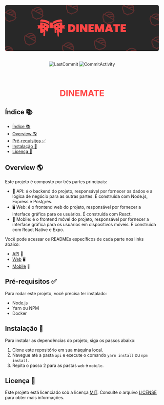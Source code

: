 <div align="center">
    <img src="./images/Banner.svg"></img>
<br>
<br>

![LastCommit](https://img.shields.io/github/last-commit/EduardoAlvesNeto/educame?logo=Hello&logoColor=%23282828&style=for-the-badge)
![CommitActivity](https://img.shields.io/github/commit-activity/w/EduardoAlvesNeto/educame?style=for-the-badge)

</div>

<br>
<div align="center">
    <h1 style="color: #FF4545">DINEMATE</h1>
</div>


## Índice 📚

- [Índice 📚](#índice-)
- [Overview 🌎](#overview-)
- [Pré-requisitos ✅](#pré-requisitos-)
- [Instalação 🔧](#instalação-)
- [Licença 📜](#licença-)

<!-- ## Descrição 📝 -->

## Overview 🌎

Este projeto é composto por três partes principais:

- 🧠 API: é o backend do projeto, responsável por fornecer os dados e a lógica de negócio para as outras partes. É construída com Node.js, Express e Postgres.
- 🖥️ Web: é o frontend web do projeto, responsável por fornecer a interface gráfica para os usuários. É construída com React.
- 📱 Mobile: é o frontend móvel do projeto, responsável por fornecer a interface gráfica para os usuários em dispositivos móveis. É construída com React Native e Expo.

Você pode acessar os READMEs específicos de cada parte nos links abaixo:

- [API](https://github.com/EduardoAlvesNeto/dinemate/tree/main/api) 🧠
- [Web](https://github.com/EduardoAlvesNeto/dinemate/tree/main/web) 🖥️
- [Mobile](https://github.com/EduardoAlvesNeto/dinemate/tree/main/mobile) 📱



## Pré-requisitos ✅

Para rodar este projeto, você precisa ter instalado:

- Node.js
- Yarn ou NPM
- Docker

## Instalação 🔧

Para instalar as dependências do projeto, siga os passos abaixo:

1. Clone este repositório em sua máquina local.
2. Navegue até a pasta `api` e execute o comando `yarn install` ou `npm install`.
3. Repita o passo 2 para as pastas `web` e `mobile`.



## Licença 📜

Este projeto está licenciado sob a licença [MIT](https://opensource.org/license/mit/). Consulte o arquivo [LICENSE](LICENSE) para obter mais informações.